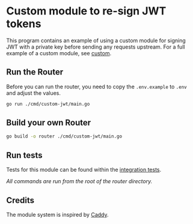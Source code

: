 # Custom module to re-sign JWT tokens

This program contains an example of using a custom module for signing JWT
with a private key before sending any requests upstream. For a full example
of a custom module, see [custom](../custom/).

## Run the Router

Before you can run the router, you need to copy the `.env.example` to `.env` and adjust the values.

```bash
go run ./cmd/custom-jwt/main.go
```

## Build your own Router

```bash
go build -o router ./cmd/custom-jwt/main.go
```

## Run tests

Tests for this module can be found within the [integration tests](../router-tests/module-jwt).

_All commands are run from the root of the router directory._

## Credits

The module system is inspired by [Caddy](https://github.com/caddyserver/caddy).
